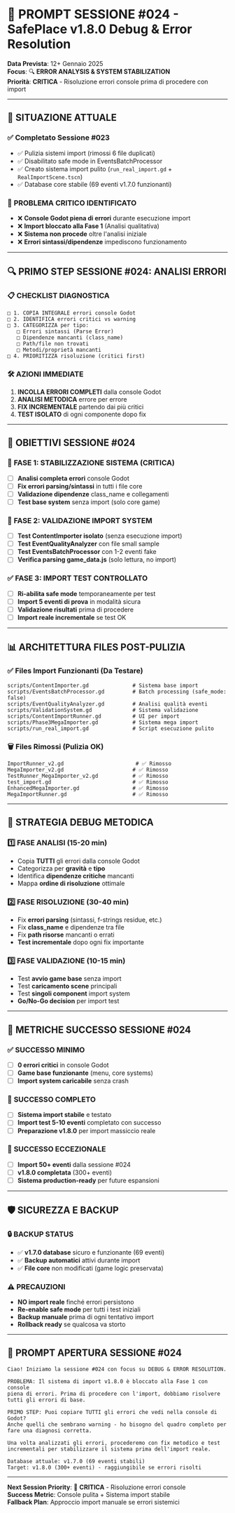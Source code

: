 # 🚨 PROMPT SESSIONE #024 - SafePlace v1.8.0 Debug & Error Resolution

**Data Prevista**: 12+ Gennaio 2025  
**Focus**: 🔍 **ERROR ANALYSIS & SYSTEM STABILIZATION**  
**Priorità**: **CRITICA** - Risoluzione errori console prima di procedere con import

---

## 🎯 **SITUAZIONE ATTUALE**

### ✅ **Completato Sessione #023**
- ✅ Pulizia sistemi import (rimossi 6 file duplicati)
- ✅ Disabilitato safe mode in EventsBatchProcessor  
- ✅ Creato sistema import pulito (`run_real_import.gd` + `RealImportScene.tscn`)
- ✅ Database core stabile (69 eventi v1.7.0 funzionanti)

### 🚨 **PROBLEMA CRITICO IDENTIFICATO**
- ❌ **Console Godot piena di errori** durante esecuzione import
- ❌ **Import bloccato alla Fase 1** (Analisi qualitativa) 
- ❌ **Sistema non procede** oltre l'analisi iniziale
- ❌ **Errori sintassi/dipendenze** impediscono funzionamento

---

## 🔍 **PRIMO STEP SESSIONE #024: ANALISI ERRORI**

### 📋 **CHECKLIST DIAGNOSTICA**
```
□ 1. COPIA INTEGRALE errori console Godot
□ 2. IDENTIFICA errori critici vs warning  
□ 3. CATEGORIZZA per tipo:
   □ Errori sintassi (Parse Error)
   □ Dipendenze mancanti (class_name)
   □ Path/file non trovati
   □ Metodi/proprietà mancanti
□ 4. PRIORITIZZA risoluzione (critici first)
```

### 🛠️ **AZIONI IMMEDIATE**
1. **INCOLLA ERRORI COMPLETI** dalla console Godot
2. **ANALISI METODICA** errore per errore
3. **FIX INCREMENTALE** partendo dai più critici
4. **TEST ISOLATO** di ogni componente dopo fix

---

## 🎯 **OBIETTIVI SESSIONE #024**

### 🚨 **FASE 1: STABILIZZAZIONE SISTEMA (CRITICA)**
- [ ] **Analisi completa errori** console Godot
- [ ] **Fix errori parsing/sintassi** in tutti i file core
- [ ] **Validazione dipendenze** class_name e collegamenti
- [ ] **Test base system** senza import (solo core game)

### 🔧 **FASE 2: VALIDAZIONE IMPORT SYSTEM**  
- [ ] **Test ContentImporter isolato** (senza esecuzione import)
- [ ] **Test EventQualityAnalyzer** con file small sample
- [ ] **Test EventsBatchProcessor** con 1-2 eventi fake
- [ ] **Verifica parsing game_data.js** (solo lettura, no import)

### ✅ **FASE 3: IMPORT TEST CONTROLLATO**
- [ ] **Ri-abilita safe mode** temporaneamente per test
- [ ] **Import 5 eventi di prova** in modalità sicura
- [ ] **Validazione risultati** prima di procedere
- [ ] **Import reale incrementale** se test OK

---

## 📊 **ARCHITETTURA FILES POST-PULIZIA**

### ✅ **Files Import Funzionanti (Da Testare)**
```
scripts/ContentImporter.gd              # Sistema base import
scripts/EventsBatchProcessor.gd         # Batch processing (safe_mode: false)  
scripts/EventQualityAnalyzer.gd         # Analisi qualità eventi
scripts/ValidationSystem.gd             # Sistema validazione
scripts/ContentImportRunner.gd          # UI per import
scripts/Phase3MegaImporter.gd           # Sistema mega import
scripts/run_real_import.gd              # Script esecuzione pulito
```

### 🗑️ **Files Rimossi (Pulizia OK)**
```
ImportRunner_v2.gd                       # ✅ Rimosso
MegaImporter_v2.gd                      # ✅ Rimosso  
TestRunner_MegaImporter_v2.gd           # ✅ Rimosso
test_import.gd                          # ✅ Rimosso
EnhancedMegaImporter.gd                 # ✅ Rimosso
MegaImportRunner.gd                     # ✅ Rimosso
```

---

## 🔧 **STRATEGIA DEBUG METODICA**

### 1️⃣ **FASE ANALISI (15-20 min)**
- Copia **TUTTI** gli errori dalla console Godot
- Categorizza per **gravità** e **tipo**
- Identifica **dipendenze critiche** mancanti
- Mappa **ordine di risoluzione** ottimale

### 2️⃣ **FASE RISOLUZIONE (30-40 min)**  
- Fix **errori parsing** (sintassi, f-strings residue, etc.)
- Fix **class_name** e dipendenze tra file
- Fix **path risorse** mancanti o errati
- **Test incrementale** dopo ogni fix importante

### 3️⃣ **FASE VALIDAZIONE (10-15 min)**
- Test **avvio game base** senza import
- Test **caricamento scene** principali  
- Test **singoli component** import system
- **Go/No-Go decision** per import test

---

## 🎯 **METRICHE SUCCESSO SESSIONE #024**

### ✅ **SUCCESSO MINIMO**
- [ ] **0 errori critici** in console Godot
- [ ] **Game base funzionante** (menu, core systems)
- [ ] **Import system caricabile** senza crash

### 🚀 **SUCCESSO COMPLETO**  
- [ ] **Sistema import stabile** e testato
- [ ] **Import test 5-10 eventi** completato con successo
- [ ] **Preparazione v1.8.0** per import massiccio reale

### 🎉 **SUCCESSO ECCEZIONALE**
- [ ] **Import 50+ eventi** dalla sessione #024
- [ ] **v1.8.0 completata** (300+ eventi)
- [ ] **Sistema production-ready** per future espansioni

---

## 🛡️ **SICUREZZA E BACKUP**

### 🔒 **BACKUP STATUS**
- ✅ **v1.7.0 database** sicuro e funzionante (69 eventi)
- ✅ **Backup automatici** attivi durante import
- ✅ **File core** non modificati (game logic preservata)

### ⚠️ **PRECAUZIONI**
- **NO import reale** finché errori persistono
- **Re-enable safe mode** per tutti i test iniziali  
- **Backup manuale** prima di ogni tentativo import
- **Rollback ready** se qualcosa va storto

---

## 📝 **PROMPT APERTURA SESSIONE #024**

```
Ciao! Iniziamo la sessione #024 con focus su DEBUG & ERROR RESOLUTION.

PROBLEMA: Il sistema di import v1.8.0 è bloccato alla Fase 1 con console 
piena di errori. Prima di procedere con l'import, dobbiamo risolvere 
tutti gli errori di base.

PRIMO STEP: Puoi copiare TUTTI gli errori che vedi nella console di Godot? 
Anche quelli che sembrano warning - ho bisogno del quadro completo per 
fare una diagnosi corretta.

Una volta analizzati gli errori, procederemo con fix metodico e test 
incrementali per stabilizzare il sistema prima dell'import reale.

Database attuale: v1.7.0 (69 eventi stabili)
Target: v1.8.0 (300+ eventi) - raggiungibile se errori risolti
```

---

**Next Session Priority**: 🚨 **CRITICA** - Risoluzione errori console  
**Success Metric**: Console pulita + Sistema import stabile  
**Fallback Plan**: Approccio import manuale se errori sistemici 